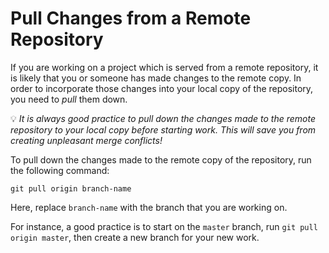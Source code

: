 # Pull Changes from a Remote Repository

If you are working on a project which is served from a remote repository, it is likely that you or someone has made changes to the remote copy. In order to incorporate those changes into your local copy of the repository, you need to _pull_ them down.

💡 _It is always good practice to pull down the changes made to the remote repository to your local copy before starting work. This will save you from creating unpleasant merge conflicts!_

To pull down the changes made to the remote copy of the repository, run the following command:

	git pull origin branch-name
	
Here, replace `branch-name` with the branch that you are working on. 

For instance, a good practice is to start on the `master` branch, run `git pull origin master`, then create a new branch for your new work.